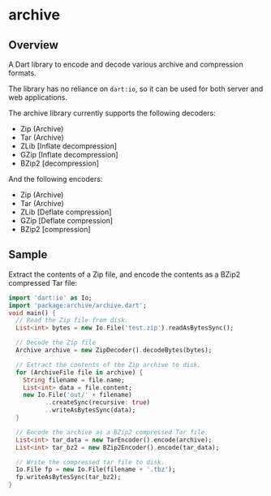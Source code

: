 # archive

## Overview

A Dart library to encode and decode various archive and compression formats.

The library has no reliance on `dart:io`, so it can be used for both server and
web applications.

The archive library currently supports the following decoders:

- Zip (Archive)
- Tar (Archive)
- ZLib [Inflate decompression]
- GZip [Inflate decompression]
- BZip2 [decompression]

And the following encoders:

- Zip (Archive)
- Tar (Archive)
- ZLib [Deflate compression]
- GZip [Deflate compression]
- BZip2 [compression]

## Sample

Extract the contents of a Zip file, and encode the contents as a BZip2
compressed Tar file:

```dart
import 'dart:io' as Io;
import 'package:archive/archive.dart';
void main() {
  // Read the Zip file from disk.
  List<int> bytes = new Io.File('test.zip').readAsBytesSync();

  // Decode the Zip file
  Archive archive = new ZipDecoder().decodeBytes(bytes);

  // Extract the contents of the Zip archive to disk.
  for (ArchiveFile file in archive) {
    String filename = file.name;
    List<int> data = file.content;
    new Io.File('out/' + filename)
          ..createSync(recursive: true)
          ..writeAsBytesSync(data);
  }

  // Encode the archive as a BZip2 compressed Tar file.
  List<int> tar_data = new TarEncoder().encode(archive);
  List<int> tar_bz2 = new BZip2Encoder().encode(tar_data);

  // Write the compressed tar file to disk.
  Io.File fp = new Io.File(filename + '.tbz');
  fp.writeAsBytesSync(tar_bz2);
}
```
